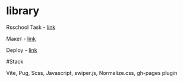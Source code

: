 # library

Rsschool Task - [link](https://github.com/rolling-scopes-school/tasks/blob/master/tasks/library/library.md)

Макет - [link](https://www.figma.com/file/SGY7eOpXC1xBddFNsb72o7/%D0%91%D0%B8%D0%B1%D0%BB%D0%B8%D0%BE%D1%82%D0%B5%D0%BA%D0%B0-stage0)

Deploy - [link](https://maximiloi.github.io/library/library/)

#Stack

Vite, Pug, Scss, Javascript, swiper.js, Normalize.css, gh-pages plugin
